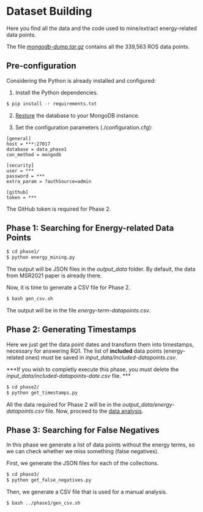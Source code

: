 # Dataset Building	

Here you find all the data and the code used to mine/extract energy-related data points.	

The file [<i>mongodb-dump.tar.gz</i>](./mongodb-dump.tar.gz) contains all the 339,563 ROS data points. 	

## Pre-configuration	

Considering the Python is already installed and configured:	

1) Install the Python dependencies.	

```bash	
$ pip install -r requirements.txt 	
```	

2) [Restore](https://docs.mongodb.com/manual/reference/program/mongorestore/) the database to your MongoDB instance.	

3) Set the configuration parameters (./configuration.cfg):	

```	
[general]	
host = ***:27017	
database = data_phase1	
con_method = mongodb	

[security]	
user = ***	
password = ***	
extra_param = ?authSource=admin	

[github]	
token = ***	
```	
The GitHub token is required for Phase 2.	

## Phase 1: Searching for Energy-related Data Points

```bash	
$ cd phase1/	
$ python energy_mining.py	
```	

The output will be JSON files in the <i>output_data</i> folder. By default, the data from MSR2021 paper is already there.	

Now, it is time to generate a CSV file for Phase 2.

```bash	
$ bash gen_csv.sh	
```	
The output will be in the file <i>energy-term-datapoints.csv</i>.

## Phase 2: Generating Timestamps

Here we just get the data point dates and transform them into timestamps, necessary for answering RQ1. The list of <b>included</b> data points (energy-related ones) must be saved in <i>input_data/included-datapoints.csv</i>. 

***If you wish to completly execute this phase, you must delete the <i>input_data/included-datapoints-date.csv</i> file.	***

```bash	
$ cd phase2/	
$ python get_timestamps.py	
```	

All the data required for Phase 2 will be in the <i>output_data/energy-datapoints.csv</i> file. Now, proceed to the [data analysis](../data_analysis/).

## Phase 3: Searching for False Negatives

In this phase we generate a list of data points without the energy terms, so we can check whether we miss something (false negatives). 

First, we generate the JSON files for each of the collections.

```bash	
$ cd phase3/	
$ python get_false_negatives.py
```	

Then, we generate a CSV file that is used for a manual analysis.

```bash	
$ bash ../phase1/gen_csv.sh
```
